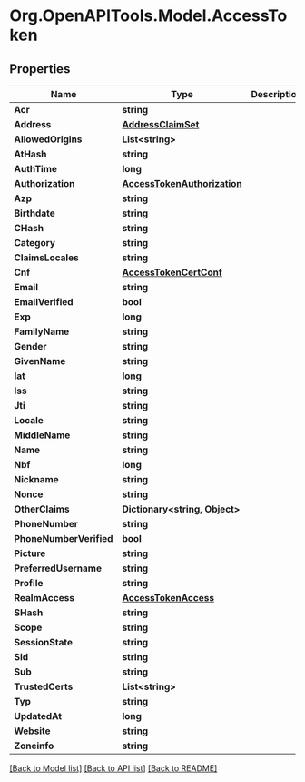 # Org.OpenAPITools.Model.AccessToken

## Properties

Name | Type | Description | Notes
------------ | ------------- | ------------- | -------------
**Acr** | **string** |  | [optional] 
**Address** | [**AddressClaimSet**](AddressClaimSet.md) |  | [optional] 
**AllowedOrigins** | **List&lt;string&gt;** |  | [optional] 
**AtHash** | **string** |  | [optional] 
**AuthTime** | **long** |  | [optional] 
**Authorization** | [**AccessTokenAuthorization**](AccessTokenAuthorization.md) |  | [optional] 
**Azp** | **string** |  | [optional] 
**Birthdate** | **string** |  | [optional] 
**CHash** | **string** |  | [optional] 
**Category** | **string** |  | [optional] 
**ClaimsLocales** | **string** |  | [optional] 
**Cnf** | [**AccessTokenCertConf**](AccessTokenCertConf.md) |  | [optional] 
**Email** | **string** |  | [optional] 
**EmailVerified** | **bool** |  | [optional] 
**Exp** | **long** |  | [optional] 
**FamilyName** | **string** |  | [optional] 
**Gender** | **string** |  | [optional] 
**GivenName** | **string** |  | [optional] 
**Iat** | **long** |  | [optional] 
**Iss** | **string** |  | [optional] 
**Jti** | **string** |  | [optional] 
**Locale** | **string** |  | [optional] 
**MiddleName** | **string** |  | [optional] 
**Name** | **string** |  | [optional] 
**Nbf** | **long** |  | [optional] 
**Nickname** | **string** |  | [optional] 
**Nonce** | **string** |  | [optional] 
**OtherClaims** | **Dictionary&lt;string, Object&gt;** |  | [optional] 
**PhoneNumber** | **string** |  | [optional] 
**PhoneNumberVerified** | **bool** |  | [optional] 
**Picture** | **string** |  | [optional] 
**PreferredUsername** | **string** |  | [optional] 
**Profile** | **string** |  | [optional] 
**RealmAccess** | [**AccessTokenAccess**](AccessTokenAccess.md) |  | [optional] 
**SHash** | **string** |  | [optional] 
**Scope** | **string** |  | [optional] 
**SessionState** | **string** |  | [optional] 
**Sid** | **string** |  | [optional] 
**Sub** | **string** |  | [optional] 
**TrustedCerts** | **List&lt;string&gt;** |  | [optional] 
**Typ** | **string** |  | [optional] 
**UpdatedAt** | **long** |  | [optional] 
**Website** | **string** |  | [optional] 
**Zoneinfo** | **string** |  | [optional] 

[[Back to Model list]](../README.md#documentation-for-models) [[Back to API list]](../README.md#documentation-for-api-endpoints) [[Back to README]](../README.md)

